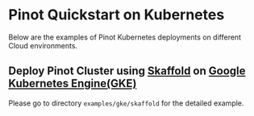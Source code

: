 <!--

    Licensed to the Apache Software Foundation (ASF) under one
    or more contributor license agreements.  See the NOTICE file
    distributed with this work for additional information
    regarding copyright ownership.  The ASF licenses this file
    to you under the Apache License, Version 2.0 (the
    "License"); you may not use this file except in compliance
    with the License.  You may obtain a copy of the License at

      http://www.apache.org/licenses/LICENSE-2.0

    Unless required by applicable law or agreed to in writing,
    software distributed under the License is distributed on an
    "AS IS" BASIS, WITHOUT WARRANTIES OR CONDITIONS OF ANY
    KIND, either express or implied.  See the License for the
    specific language governing permissions and limitations
    under the License.

-->
# Pinot Quickstart on Kubernetes

Below are the examples of Pinot Kubernetes deployments on different Cloud environments.

## Deploy Pinot Cluster using [Skaffold](https://skaffold.dev/docs/getting-started) on [Google Kubernetes Engine(GKE)](https://cloud.google.com/kubernetes-engine/)

Please go to directory `examples/gke/skaffold` for the detailed example.
